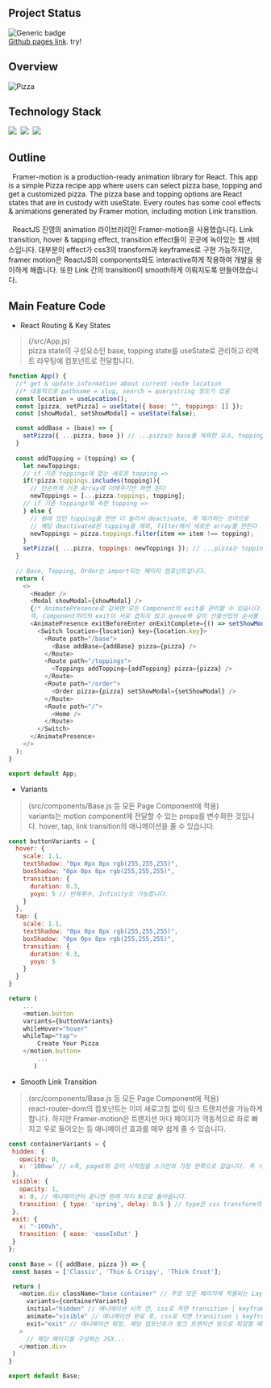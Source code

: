 ## Project Status
![Generic badge](https://img.shields.io/badge/build-passing-green.svg) <br/>
[Github pages link](https://beegramin9.github.io/React-NetNinja-FramerMotion/). try!

## Overview
![Pizza](https://user-images.githubusercontent.com/58083434/130402775-9caaa1d4-54e7-44ff-8c4e-b07cf9940318.gif)

## Technology Stack
<img src="https://img.shields.io/badge/React-61DAFB?style=flat-square&logo=React&logoColor=white"/></a>&nbsp;
<img src="https://img.shields.io/badge/Framer-df0eb1?style=flat-square&logo=Framer&logoColor=white"/>&nbsp;
<img src="https://img.shields.io/badge/StyledComponents-DB7093?style=flat-square&logo=Styled-Components&logoColor=white"/></a>

## Outline
&nbsp; Framer-motion is a production-ready animation library for React. This app is a simple Pizza recipe app where users can select pizza base, topping and get a customized pizza. The pizza base and topping options are React states that are in custody with useState. Every routes has some cool effects & animations generated by Framer motion, including motion Link transition. 
<br/><br/>
&nbsp; ReactJS 진영의 animation 라이브러리인 Framer-motion을 사용했습니다. Link transition, hover & tapping effect, transition effect들이 곳곳에 녹아있는 웹 서비스입니다. 대부분의 effect가 css3의 transform과 keyframes로 구현 가능하지만, framer motion은 ReactJS의 components와도 interactive하게 작용하여 개발을 용이하게 해줍니다. 또한 Link 간의 transition이 smooth하게 이뤄지도록 만들어졌습니다.

## Main Feature Code
- React Routing & Key States <br/>
> (/src/App.js) <br/>
> pizza state의 구성요소인 base, topping state를 useState로 관리하고 리액트 라우팅에 컴포넌트로 전달합니다.
```js
function App() {
  //* get & update information about current route location
  //* 대표적으로 pathname = slug, search = querystring 정도가 있음
  const location = useLocation(); 
  const [pizza, setPizza] = useState({ base: "", toppings: [] });
  const [showModal, setShowModal] = useState(false);

  const addBase = (base) => {
    setPizza({ ...pizza, base }) // ...pizza는 base를 제외한 요소, toppings: [...] 입니다.
  }
  
  const addTopping = (topping) => {
    let newToppings;
    // if 기존 toppings에 없는 새로운 topping =>
    if(!pizza.toppings.includes(topping)){
      // 단순하게 기존 Array에 더해주기만 하면 된다
      newToppings = [...pizza.toppings, topping]; 
    // if 기존 toppings에 속한 topping =>
    } else {
      // 원래 있던 topping을 한번 더 눌러서 deactivate, 즉 제거하는 것이므로
      // 해당 deactivated된 topping을 제외, filter해서 새로운 array를 만든다
      newToppings = pizza.toppings.filter(item => item !== topping);
    }
    setPizza({ ...pizza, toppings: newToppings }); // ...pizza는 toppings를 제외한 요소, base: "..."입니다.
  }
  
  // Base, Topping, Order는 import되는 페이지 컴포넌트입니다.
  return (
    <>
      <Header />
      <Modal showModal={showModal} />
      {/* AnimatePresence로 감싸면 모든 Component의 exit를 관리할 수 있습니다.
      즉, Component끼리의 exit이 서로 겹치지 않고 queue와 같이 선출선입의 순서를 보장합니다. */} 
      <AnimatePresence exitBeforeEnter onExitComplete={() => setShowModal(false)}> 
        <Switch location={location} key={location.key}>
          <Route path="/base">
            <Base addBase={addBase} pizza={pizza} />
          </Route>
          <Route path="/toppings">
            <Toppings addTopping={addTopping} pizza={pizza} />
          </Route>
          <Route path="/order">
            <Order pizza={pizza} setShowModal={setShowModal} />
          </Route>
          <Route path="/">
            <Home />
          </Route>
        </Switch>
      </AnimatePresence>
    </>
  );
}

export default App;
```
- Variants <br/>
> (src/components/Base.js 등 모든 Page Component에 적용) <br/>
> variants는 motion component에 전달할 수 있는 props를 변수화한 것입니다. hover, tap, link transition의 애니메이션을 줄 수 있습니다. 
```js
const buttonVariants = {
  hover: {
    scale: 1.1,
    textShadow: "0px 0px 8px rgb(255,255,255)",
    boxShadow: "0px 0px 8px rgb(255,255,255)",
    transition: {
      duration: 0.3,
      yoyo: 5 // 반복횟수, Infinity도 가능합니다.
    }
  },
  tap: {
    scale: 1.1,
    textShadow: "0px 0px 8px rgb(255,255,255)",
    boxShadow: "0px 0px 8px rgb(255,255,255)",
    transition: {
      duration: 0.3,
      yoyo: 5
    }
  }
}

return (
    ...
    <motion.button
    variants={buttonVariants}
    whileHover="hover"
    whileTap="tap">
        Create Your Pizza
    </motion.button>
        ...
       )
```


- Smooth Link Transition <br/>
> (src/components/Base.js 등 모든 Page Component에 적용) <br/>
> react-router-dom의 <Link> 컴포넌트는 이미 새로고침 없이 링크 트랜지션을 가능하게 합니다. 하지만 Framer-motion은 트랜지션 마다 페이지가 역동적으로 좌로 빠지고 우로 들어오는 등 애니메이션 효과를 매우 쉽게 줄 수 있습니다.
  
 ```js
 const containerVariants = {
  hidden: { 
    opacity: 0, 
    x: '100vw' // x축, pageX와 같이 시작점을 스크린의 가장 왼쪽으로 잡습니다. 즉 시작점이 100vw인 것은 시작점일 땐 보이지 않는 것입니다.
  },
  visible: { 
    opacity: 1, 
    x: 0, // 애니메이션이 끝나면 원래 자리 0으로 돌아옵니다. 
    transition: { type: 'spring', delay: 0.5 } // type은 css transform의 ease-in-out, cubic-bezier 와 같이 속도를 조절하는 기능입니다.
  },
  exit: {
    x: "-100vh",
    transition: { ease: 'easeInOut' }
  }
};
  
 const Base = ({ addBase, pizza }) => {
  const bases = ['Classic', 'Thin & Crispy', 'Thick Crust'];

  return (
    <motion.div className="base container" // 주로 모든 페이지에 적용되는 Layout 컴포넌트마다 링크 트랜지션을 주면 수월합니다.
      variants={containerVariants}
      initial="hidden" // 애니메이션 시작 전, css로 치면 transition | keyframes 시작 전입니다.
      animate="visible" // 애니메이션 완료 후, css로 치면 transition | keyframes 가 다 완료된 상태입니다.
      exit="exit" // 애니메이션 퇴장, 해당 컴포넌트가 링크 트랜지션 등으로 퇴장할 때 줄 수 있는 애니메이션입니다.
    >
      // 해당 페이지를 구성하는 JSX...
    </motion.div>
  )
}

export default Base;
 ```
